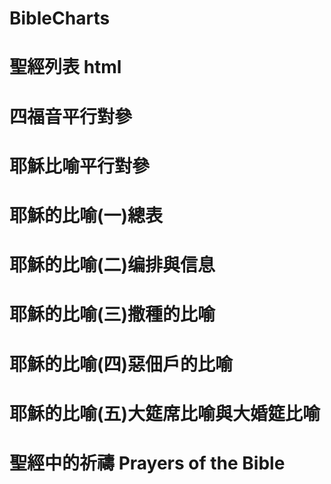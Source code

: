 # BibleCharts
# 聖經列表 html

# 四福音平行對參
# 耶穌比喻平行對參
# 耶穌的比喻(一)總表
# 耶穌的比喻(二)编排與信息 
# 耶穌的比喻(三)撒種的比喻 
# 耶穌的比喻(四)惡佃戶的比喻
# 耶穌的比喻(五)大筵席比喻與大婚筵比喻 
# 聖經中的祈禱 Prayers of the Bible

